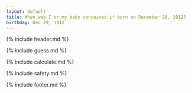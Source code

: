 ```yaml
---
layout: default
title: When was I or my baby conceived if born on December 29, 1912?
birthday: Dec 29, 1912
---
```


{% include header.md %}

{% include guess.md %}

{% include calculate.md %}

{% include safety.md %}

{% include footer.md %}




